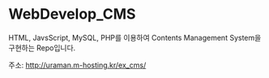 # WebDevelop_CMS
 HTML, JavsScript, MySQL, PHP를 이용하여 Contents Management System을 구현하는 Repo입니다.
 
 주소: http://uraman.m-hosting.kr/ex_cms/
